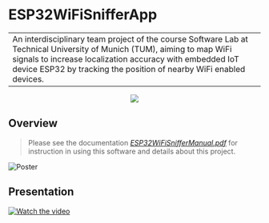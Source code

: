 # ESP32WiFiSnifferApp

<table>
<tr>
<td>
An interdisciplinary team project of the course Software Lab at Technical University of Munich (TUM), aiming to map WiFi signals to increase localization accuracy with embedded IoT device ESP32 by tracking the position of nearby WiFi enabled devices.
</td>
</tr>
</table>

<p align="center">
  <img src= "https://user-images.githubusercontent.com/43208378/114070634-80525200-98a0-11eb-8c3c-3d2c795af029.gif">
</p>


## Overview

> Please see the documentation [*ESP32WiFiSnifferManual.pdf*](ESP32WiFiSnifferManual/ESP32WiFiSnifferManual.pdf) for instruction in using this software and details about this project.

![Poster](https://user-images.githubusercontent.com/43208378/114070043-e8ecff00-989f-11eb-8f9e-8b783817cf50.png)


## Presentation  
[![Watch the video](https://user-images.githubusercontent.com/43208378/114065534-0cfa1180-989b-11eb-937f-96531686b1b8.png)](https://drive.google.com/file/d/1OOYYimOC2WSo_yMeU6AgRschL-jhe60d/view?usp=sharing)
